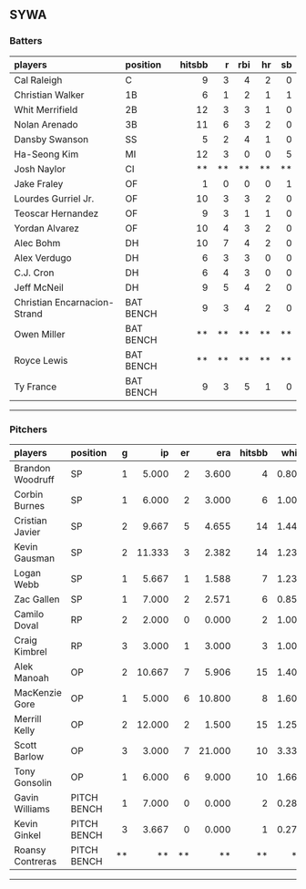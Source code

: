 ## SYWA

### Batters

 
|players                      |position  | hitsbb|  r| rbi| hr| sb| 
|:----------------------------|:---------|------:|--:|---:|--:|--:| 
|Cal Raleigh                  |C         |      9|  3|   4|  2|  0| 
|Christian Walker             |1B        |      6|  1|   2|  1|  1| 
|Whit Merrifield              |2B        |     12|  3|   3|  1|  0| 
|Nolan Arenado                |3B        |     11|  6|   3|  2|  0| 
|Dansby Swanson               |SS        |      5|  2|   4|  1|  0| 
|Ha-Seong Kim                 |MI        |     12|  3|   0|  0|  5| 
|Josh Naylor                  |CI        |     **| **|  **| **| **| 
|Jake Fraley                  |OF        |      1|  0|   0|  0|  1| 
|Lourdes Gurriel Jr.          |OF        |     10|  3|   3|  2|  0| 
|Teoscar Hernandez            |OF        |      9|  3|   1|  1|  0| 
|Yordan Alvarez               |OF        |     10|  4|   3|  2|  0| 
|Alec Bohm                    |DH        |     10|  7|   4|  2|  0| 
|Alex Verdugo                 |DH        |      6|  3|   3|  0|  0| 
|C.J. Cron                    |DH        |      6|  4|   3|  0|  0| 
|Jeff McNeil                  |DH        |      9|  5|   4|  2|  0| 
|Christian Encarnacion-Strand |BAT BENCH |      9|  3|   4|  2|  0| 
|Owen Miller                  |BAT BENCH |     **| **|  **| **| **| 
|Royce Lewis                  |BAT BENCH |     **| **|  **| **| **| 
|Ty France                    |BAT BENCH |      9|  3|   5|  1|  0| 


* * *

### Pitchers

 
|players          |position    |  g|     ip| er|    era| hitsbb|  whip| so|  w| sv| 
|:----------------|:-----------|--:|------:|--:|------:|------:|-----:|--:|--:|--:| 
|Brandon Woodruff |SP          |  1|  5.000|  2|  3.600|      4| 0.800|  9|  0|  0| 
|Corbin Burnes    |SP          |  1|  6.000|  2|  3.000|      6| 1.000|  5|  0|  0| 
|Cristian Javier  |SP          |  2|  9.667|  5|  4.655|     14| 1.448|  7|  1|  0| 
|Kevin Gausman    |SP          |  2| 11.333|  3|  2.382|     14| 1.235| 12|  1|  0| 
|Logan Webb       |SP          |  1|  5.667|  1|  1.588|      7| 1.235|  6|  0|  0| 
|Zac Gallen       |SP          |  1|  7.000|  2|  2.571|      6| 0.857|  8|  0|  0| 
|Camilo Doval     |RP          |  2|  2.000|  0|  0.000|      2| 1.000|  4|  0|  1| 
|Craig Kimbrel    |RP          |  3|  3.000|  1|  3.000|      3| 1.000|  4|  0|  1| 
|Alek Manoah      |OP          |  2| 10.667|  7|  5.906|     15| 1.406| 11|  1|  0| 
|MacKenzie Gore   |OP          |  1|  5.000|  6| 10.800|      8| 1.600|  5|  0|  0| 
|Merrill Kelly    |OP          |  2| 12.000|  2|  1.500|     15| 1.250| 11|  0|  0| 
|Scott Barlow     |OP          |  3|  3.000|  7| 21.000|     10| 3.333|  1|  0|  0| 
|Tony Gonsolin    |OP          |  1|  6.000|  6|  9.000|     10| 1.667|  3|  1|  0| 
|Gavin Williams   |PITCH BENCH |  1|  7.000|  0|  0.000|      2| 0.286| 12|  0|  0| 
|Kevin Ginkel     |PITCH BENCH |  3|  3.667|  0|  0.000|      1| 0.273|  5|  0|  0| 
|Roansy Contreras |PITCH BENCH | **|     **| **|     **|     **|    **| **| **| **| 


* * *


